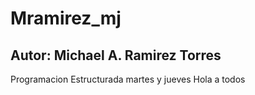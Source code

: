 # Mramirez_mj
## Autor: Michael A. Ramirez Torres
Programacion Estructurada martes y jueves
Hola a todos

